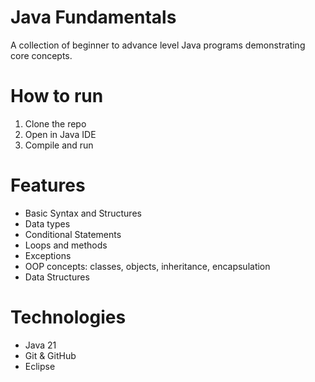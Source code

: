 # Java Fundamentals

A collection of beginner to advance level Java programs demonstrating core concepts.

# How to run
1. Clone the repo
2. Open in Java IDE
3. Compile and run

# Features
- Basic Syntax and Structures
- Data types
- Conditional Statements
- Loops and methods
- Exceptions
- OOP concepts: classes, objects, inheritance, encapsulation
- Data Structures

# Technologies
- Java 21
- Git & GitHub
- Eclipse
